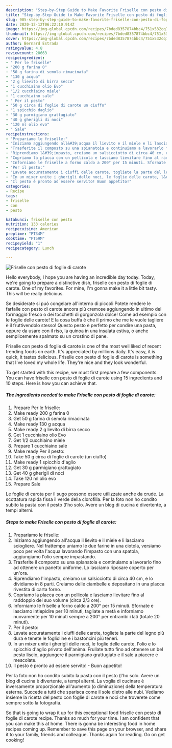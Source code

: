 ```yaml
---
description: "Step-by-Step Guide to Make Favorite Friselle con pesto di foglie di carote"
title: "Step-by-Step Guide to Make Favorite Friselle con pesto di foglie di carote"
slug: 905-step-by-step-guide-to-make-favorite-friselle-con-pesto-di-foglie-di-carote
date: 2020-12-12T06:22:10.914Z
image: https://img-global.cpcdn.com/recipes/7bded8357874bbc4/751x532cq70/friselle-con-pesto-di-foglie-di-carote-recipe-main-photo.jpg
thumbnail: https://img-global.cpcdn.com/recipes/7bded8357874bbc4/751x532cq70/friselle-con-pesto-di-foglie-di-carote-recipe-main-photo.jpg
cover: https://img-global.cpcdn.com/recipes/7bded8357874bbc4/751x532cq70/friselle-con-pesto-di-foglie-di-carote-recipe-main-photo.jpg
author: Bernard Estrada
ratingvalue: 4.8
reviewcount: 28663
recipeingredient:
- " Per le friselle"
- "200 g farina 0"
- "50 g farina di semola rimacinata"
- "130 g acqua"
- "2 g lievito di birra secco"
- "1 cucchiaino olio Evo"
- "1/2 cucchiaino miele"
- "1 cucchiaino sale"
- " Per il pesto"
- "50 g circa di foglie di carote un ciuffo"
- "1 spicchio daglio"
- "30 g parmigiano grattugiato"
- "40 g gherigli di noci"
- "120 ml olio evo"
- " Sale"
recipeinstructions:
- "Prepariamo le friselle:"
- "Iniziamo aggiungendo all&#39;acqua il lievito e il miele e li lasciamo sciogliere. Nel frattempo uniamo le due farine in una ciotola, versiamo poco per volta l&#39;acqua lavorando l&#39;impasto con una spatola, aggiungiamo l&#39;olio sempre impastando."
- "Trasferite il composto su una spianatoia e continuiamo a lavorarlo fino ad ottenere un panetto uniforme. Lo lasciamo riposare coperto per un&#39;ora."
- "Riprendiamo l&#39;impasto, creiamo un salsicciotto di circa 40 cm, e lo dividiamo in 8 parti. Creiamo delle ciambelle e depositano in una placca rivestita di carta forno."
- "Copriamo la placca con un pellicola e lasciamo lievitare fino al raddoppio del suo volume (circa 2/3 ore)."
- "Inforniamo le friselle a forno caldo a 200° per 15 minuti. Sfornate e lasciamo intiepidire per 10 minuti, tagliate a metà e inforniamo nuovamente per 10 minuti sempre a 200° per entrambi i lati (totale 20 minuti)."
- "Per il pesto:"
- "Lavate accuratamente i ciuffi delle carote, togliete la parte del legno più dura e tenete le foglioline e i bastoncini più teneri."
- "In un mixer unite i gherigli delle noci, le foglie delle carote, l&#39;olio e lo spicchio d&#39;aglio privato dell&#39;anima. Frullate tutto fino ad ottenere un bel pesto liscio, aggiungere il parmigiano grattugiato e il sale a piacere e mescolate."
- "Il pesto è pronto ad essere servito! Buon appetito!"
categories:
- Recipe
tags:
- friselle
- con
- pesto

katakunci: friselle con pesto 
nutrition: 133 calories
recipecuisine: American
preptime: "PT34M"
cooktime: "PT59M"
recipeyield: "1"
recipecategory: Lunch

---
```



![Friselle con pesto di foglie di carote](https://img-global.cpcdn.com/recipes/7bded8357874bbc4/751x532cq70/friselle-con-pesto-di-foglie-di-carote-recipe-main-photo.jpg)

Hello everybody, I hope you are having an incredible day today. Today, we're going to prepare a distinctive dish, friselle con pesto di foglie di carote. One of my favorites. For mine, I'm gonna make it a little bit tasty. This will be really delicious.

Se desiderate si può congelare all&#39;interno di piccoli Potete rendere le farfalle con pesto di carote ancora più cremose aggiungendo in ultimo del formaggio fresco o dei tocchetti di gorgonzola dolce! Come ad esempio con le foglie delle carote! E la cosa buffa è che il primo che me le vuole tagliere è il fruttivendolo stesso! Questo pesto è perfetto per condire una pasta, oppure da usare con il riso, la quinoa in una insalata estiva, o anche semplicemente spalmato su un crostino di pane.

Friselle con pesto di foglie di carote is one of the most well liked of recent trending foods on earth. It's appreciated by millions daily. It's easy, it is quick, it tastes delicious. Friselle con pesto di foglie di carote is something that I've loved my whole life. They're nice and they look wonderful.


To get started with this recipe, we must first prepare a few components. You can have friselle con pesto di foglie di carote using 15 ingredients and 10 steps. Here is how you can achieve that.

<!--inarticleads1-->

##### The ingredients needed to make Friselle con pesto di foglie di carote:

1. Prepare  Per le friselle:
1. Make ready 200 g farina 0
1. Get 50 g farina di semola rimacinata
1. Make ready 130 g acqua
1. Make ready 2 g lievito di birra secco
1. Get 1 cucchiaino olio Evo
1. Get 1/2 cucchiaino miele
1. Prepare 1 cucchiaino sale
1. Make ready  Per il pesto:
1. Take 50 g circa di foglie di carote (un ciuffo)
1. Make ready 1 spicchio d&#39;aglio
1. Get 30 g parmigiano grattugiato
1. Get 40 g gherigli di noci
1. Take 120 ml olio evo
1. Prepare  Sale


Le foglie di carota per il sugo possono essere utilizzate anche da crude. La scottatura rapida fissa il verde della clorofilla. Per la foto non ho condito subito la pasta con il pesto (l&#39;ho solo. Avere un blog di cucina è divertente, a tempi alterni. 

<!--inarticleads2-->

##### Steps to make Friselle con pesto di foglie di carote:

1. Prepariamo le friselle:
1. Iniziamo aggiungendo all&#39;acqua il lievito e il miele e li lasciamo sciogliere. Nel frattempo uniamo le due farine in una ciotola, versiamo poco per volta l&#39;acqua lavorando l&#39;impasto con una spatola, aggiungiamo l&#39;olio sempre impastando.
1. Trasferite il composto su una spianatoia e continuiamo a lavorarlo fino ad ottenere un panetto uniforme. Lo lasciamo riposare coperto per un&#39;ora.
1. Riprendiamo l&#39;impasto, creiamo un salsicciotto di circa 40 cm, e lo dividiamo in 8 parti. Creiamo delle ciambelle e depositano in una placca rivestita di carta forno.
1. Copriamo la placca con un pellicola e lasciamo lievitare fino al raddoppio del suo volume (circa 2/3 ore).
1. Inforniamo le friselle a forno caldo a 200° per 15 minuti. Sfornate e lasciamo intiepidire per 10 minuti, tagliate a metà e inforniamo nuovamente per 10 minuti sempre a 200° per entrambi i lati (totale 20 minuti).
1. Per il pesto:
1. Lavate accuratamente i ciuffi delle carote, togliete la parte del legno più dura e tenete le foglioline e i bastoncini più teneri.
1. In un mixer unite i gherigli delle noci, le foglie delle carote, l&#39;olio e lo spicchio d&#39;aglio privato dell&#39;anima. Frullate tutto fino ad ottenere un bel pesto liscio, aggiungere il parmigiano grattugiato e il sale a piacere e mescolate.
1. Il pesto è pronto ad essere servito! - Buon appetito!


Per la foto non ho condito subito la pasta con il pesto (l&#39;ho solo. Avere un blog di cucina è divertente, a tempi alterni. La voglia di cucinare è inversamente proporzionale all&#39;aumento (o diminuzione) della temperatura esterna. Succede a tutti che sparisca come il sole dietro alle nubi. Vediamo insieme la ricetta del pesto con foglie di carote e noci che troverete come sempre sotto la fotografia. 

So that is going to wrap it up for this exceptional food friselle con pesto di foglie di carote recipe. Thanks so much for your time. I am confident that you can make this at home. There is gonna be interesting food in home recipes coming up. Remember to save this page on your browser, and share it to your family, friends and colleague. Thanks again for reading. Go on get cooking!
